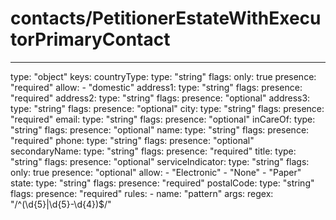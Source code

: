 # contacts/PetitionerEstateWithExecutorPrimaryContact
---
  type: "object"
  keys: 
    countryType: 
      type: "string"
      flags: 
        only: true
        presence: "required"
      allow: 
        - "domestic"
    address1: 
      type: "string"
      flags: 
        presence: "required"
    address2: 
      type: "string"
      flags: 
        presence: "optional"
    address3: 
      type: "string"
      flags: 
        presence: "optional"
    city: 
      type: "string"
      flags: 
        presence: "required"
    email: 
      type: "string"
      flags: 
        presence: "optional"
    inCareOf: 
      type: "string"
      flags: 
        presence: "optional"
    name: 
      type: "string"
      flags: 
        presence: "required"
    phone: 
      type: "string"
      flags: 
        presence: "optional"
    secondaryName: 
      type: "string"
      flags: 
        presence: "required"
    title: 
      type: "string"
      flags: 
        presence: "optional"
    serviceIndicator: 
      type: "string"
      flags: 
        only: true
        presence: "optional"
      allow: 
        - "Electronic"
        - "None"
        - "Paper"
    state: 
      type: "string"
      flags: 
        presence: "required"
    postalCode: 
      type: "string"
      flags: 
        presence: "required"
      rules: 
        - 
          name: "pattern"
          args: 
            regex: "/^(\\d{5}|\\d{5}-\\d{4})$/"
